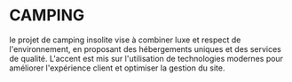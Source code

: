 # CAMPING
le projet de camping insolite vise à combiner luxe et respect de l'environnement, en proposant des hébergements uniques et des services de qualité. L'accent est mis sur l'utilisation de technologies modernes pour améliorer l'expérience client et optimiser la gestion du site.
